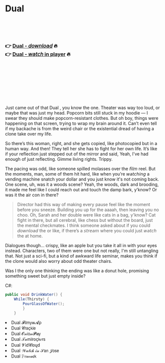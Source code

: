 <h1>Dual</h1>

<br><br><br>

<h3>👉 <a href="https://Tonys-stareqoutix1989.github.io/wlkvlcvrjk/">Dual - 𝘥𝘰𝘸𝘯𝘭𝘰𝘢𝘥</a> 🔥<br>
👉 <a href="https://Tonys-stareqoutix1989.github.io/wlkvlcvrjk/">Dual - 𝘸𝘢𝘵𝘤𝘩 in player</a> 🔥
</h3>



<br><br><br><br><br><br><br>


Just came out of that Dual  , you know the one. Theater was way too loud, or maybe that was just my head. Popcorn bits still stuck in my hoodie — I swear they should make popcorn-resistant clothes. But oh boy, things were happening on that screen, trying to wrap my brain around it. Can’t even tell if my backache is from the weird chair or the existential dread of having a clone take over my life. 

So there’s this woman, right, and she gets copied, like photocopied but in a human way. And then! They tell her she has to fight for her own life. It’s like if your reflection just stepped out of the mirror and said, Yeah, I've had enough of just reflecting. Gimme living rights. Trippy. 

The pacing was odd, like someone spilled molasses over the 𝘧𝘪𝘭𝘮 reel. But the moments, man, some of them hit hard, like when you’re 𝘸𝘢𝘵𝘤𝘩𝘪𝘯𝘨 a vending machine snatch your dollar and you just know it's not coming back. One scene, uh, was it a woods scene? Yeah, the woods, dark and brooding, it made me feel like I could reach out and touch the damp bark, y’know? Or was it the air con in there? 

> Director had this way of making every pause feel like the moment before you sneeze. Building you up for the aaaah, then leaving you no choo. Oh, Sarah and her double were like cats in a bag, y'know? Cat fight in there, but all cerebral, like chess but without the board, just the mental checkmates. I think someone asked about if you could 𝘥𝘰𝘸𝘯𝘭𝘰𝘢𝘥 the   or like, if there’s a 𝘴𝘵𝘳𝘦𝘢𝘮 where you could just 𝘸𝘢𝘵𝘤𝘩 the   at home. 

Dialogues though... crispy, like an apple but you take it all in with your eyes instead. Characters, two of them were one but not really, I'm still untangling that. Not just a sci-fi, but a kind of awkward life seminar, makes you think if the clone would also worry about odd theater chairs. 

Was I the only one thinking the ending was like a donut hole, promising something sweet but just empty inside? 

C#: 
```C#
public void DrinkWater() {
    While(Thirsty) {
        PourGlassOfWater();
        }
    }
```

<li>Dual 𝓕𝗂𝗅𝗆𝗒𝗐𝓐ρ</li>
<li>Dual 𝓒𝗋𝖺ç𝗄𝗅𝖾</li>
<li>Dual 𝓞𝓃𝗂𝗈𝓃𝓟𝗅𝖆𝗒</li>
<li>Dual 𝒯𝒶𝗆𝗂𝗅𝗋𝗈ç𝗄𝑒𝗋𝗌</li>
<li>Dual 𝓥𝗂ԁ𝓒𝗅𝗈ųԁ</li>
<li>Dual 𝒲𝒶𝓉𝒸𝒽 𝒾𝓃 𝒮𝖺𝗇 𝒥𝗈𝗌𝖾</li>
<li>Dual 𝙿𝑒𝒶𝒸𝓸𝐜𝗄</li>
